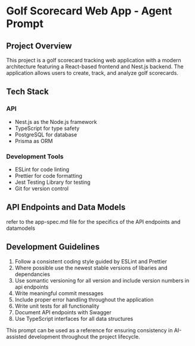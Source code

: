 # Golf Scorecard Web App - Agent Prompt

## Project Overview
This project is a golf scorecard tracking web application with a modern architecture featuring a React-based frontend and Nest.js backend. The application allows users to create, track, and analyze golf scorecards.

## Tech Stack

### API
- Nest.js as the Node.js framework
- TypeScript for type safety
- PostgreSQL for database
- Prisma as ORM

### Development Tools
- ESLint for code linting
- Prettier for code formatting
- Jest Testing Library for testing
- Git for version control


## API Endpoints and Data Models

refer to the app-spec.md file for the specifics of the API endpoints and datamodels

## Development Guidelines

1. Follow a consistent coding style guided by ESLint and Prettier
2. Where possible use the newest stable versions of libaries and dependancies
3. Use somantic versioning for all version and include version numbers in api endpoints
3. Write meaningful commit messages
4. Include proper error handling throughout the application
6. Write unit tests for all functionality
7. Document API endpoints with Swagger
8. Use TypeScript interfaces for all data structures

This prompt can be used as a reference for ensuring consistency in AI-assisted development throughout the project lifecycle. 